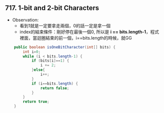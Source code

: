 ## 717. 1-bit and 2-bit Characters

* Observation: 
  * 看到1就是一定要拿走兩個，0的話一定是拿一個
  * index的結束條件：剛好停在最後一個0, 所以是 **i == bits.length-1**，程式裡面，當迴圈結束的前一個，i==bits.length的時候，就GG

```java
    public boolean isOneBitCharacter(int[] bits) {
        int i=0;
        while (i < bits.length-1) {
            if (bits[i]==1) {
                i += 2;
            }else{
                i++;
            }
            if (i==bits.length) {
                return false;
            }
        }
        return true;
    }
```

